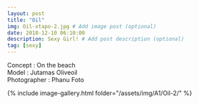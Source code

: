 ```yaml
---
layout: post
title: "Oil"
img: Oil-xtapo-2.jpg # Add image post (optional)
date: 2018-12-10 06:10:00
description: Sexy Girl! # Add post description (optional)
tag: [sexy]
---
```

Concept : On the beach   
Model : Jutamas Oliveoil  
Photographer : Phanu Foto  

{% include image-gallery.html folder="/assets/img/A1/Oil-2/" %}
